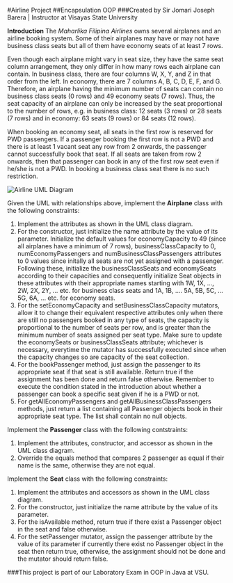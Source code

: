 #Airline Project
##Encapsulation OOP
###Created by Sir Jomari Joseph Barera | Instructor at Visayas State University

**Introduction**
The *Maharlika Filipina Airlines* owns several airplanes and an airline booking system. Some of their airplanes may have or may not have business class seats but all of them have economy seats of at least 7 rows. 

Even though each airplane might vary in seat size, they have the same seat column arrangement, they only differ in how many rows each airplane can contain. In business class, there are four columns W, X, Y, and Z in that order from the left. In economy, there are 7 columns A, B, C, D, E, F, and G. Therefore, an airplane having the minimum number of seats can contain no business class seats (0 rows) and 49 economy seats (7 rows). Thus, the seat capacity of an airplane can only be increased by the seat proportional to the number of rows, e.g. in business class: 12 seats (3 rows) or 28 seats (7 rows) and in economy: 63 seats (9 rows) or 84 seats (12 rows).

When booking an economy seat, all seats in the first row is reserved for PWD passengers. If a passenger booking the first row is not a PWD and there is at least 1 vacant seat any row from 2 onwards, the passenger cannot successfully book that seat. If all seats are taken from row 2 onwards, then that passenger can book in any of the first row seat even if he/she is not a PWD. In booking a business class seat there is no such restriction.

![Airline UML Diagram](https://ibb.co/dbFcvST)

Given the UML with relationships above, implement the **Airplane** class with the following constraints:

1. Implement the attributes as shown in the UML class diagram.
2. For the constructor, just initialize the name attribute by the value of its parameter. Initialize the default values for economyCapacity to 49 (since all airplanes have a minimum of 7 rows), businessClassCapacity to 0, numEconomyPassengers and numBusinessClassPassengers attributes to 0 values since initally all seats are not yet assigned with a passenger. Following these, initialize the businessClassSeats and economySeats according to their capacities and consequently initialize Seat objects in these attributes with their appropriate names starting with 1W, 1X, ..., 2W, 2X, 2Y, ... etc. for business class seats and 1A, 1B, .... 5A, 5B, 5C, ... 5G, 6A, ... etc. for economy seats.
3. For the setEconomyCapacity and setBusinessClassCapacity mutators, allow it to change their equivalent respective attributes only when there are still no passengers booked in any type of seats, the capacity is proportional to the number of seats per row, and is greater than the minimum number of seats assigned per seat type. Make sure to update the economySeats or businessClassSeats attribute; whichever is necessary, everytime the mutator has successfully executed since when the capacity changes so are capacity of the seat collection.
4. For the bookPassenger method, just assign the passenger to its appropriate seat if that seat is still available. Return true if the assignment has been done and return false otherwise. Remember to execute the condition stated in the introduction about whether a passenger can book a specific seat given if he is a PWD or not.
5. For getAllEconomyPassengers and getAllBusinessClassPassengers methods, just return a list containing all Passenger objects book in their appropriate seat type. The list shall contain no null objects.

Implement the **Passenger** class with the following contstraints:

1. Implement the attributes, constructor, and accessor as shown in the UML class diagram.
2. Override the equals method that compares 2 passenger as equal if their name is the same, otherwise they are not equal.

Implement the **Seat** class with the following constraints:

1. Implement the attributes and accessors as shown in the UML class diagram.
2. For the constructor, just initialize the name attribute by the value of its parameter.
3. For the isAvailable method, return true if there exist a Passenger object in the seat and false otherwise.
4. For the setPassenger mutator, assign the passenger attribute by the value of its parameter if currently there exist no Passenger object in the seat then return true, otherwise, the assignment should not be done and the mutator should return false.

###This project is part of our Laboratory Exam in OOP in Java at VSU.